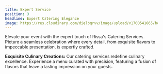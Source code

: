 ```yaml
---
title: Expert Service
position: 3
headline: Expert Catering Elegance
image: https://res.cloudinary.com/dielbqrvv/image/upload/v1700541665/bobba_tea_pcrnx3.jpg
---
```

Elevate your event with the expert touch of Rissa's Catering Services. Picture a seamless celebration where every detail, from exquisite flavors to impeccable presentation, is expertly crafted.

**Exquisite Culinary Creations:** Our catering services redefine culinary excellence. Experience a menu curated with precision, featuring a fusion of flavors that leave a lasting impression on your guests.